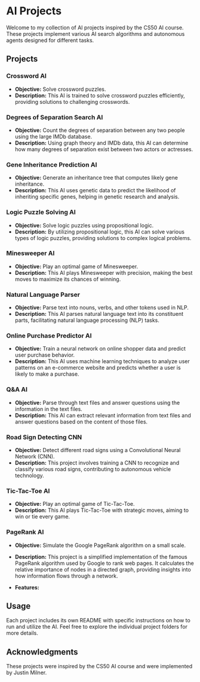 # AI Projects

Welcome to my collection of AI projects inspired by the CS50 AI course. These projects implement various AI search algorithms and autonomous agents designed for different tasks.

## Projects

### Crossword AI
- **Objective:** Solve crossword puzzles.
- **Description:** This AI is trained to solve crossword puzzles efficiently, providing solutions to challenging crosswords.

### Degrees of Separation Search AI
- **Objective:** Count the degrees of separation between any two people using the large IMDb database.
- **Description:** Using graph theory and IMDb data, this AI can determine how many degrees of separation exist between two actors or actresses.

### Gene Inheritance Prediction AI
- **Objective:** Generate an inheritance tree that computes likely gene inheritance.
- **Description:** This AI uses genetic data to predict the likelihood of inheriting specific genes, helping in genetic research and analysis.

### Logic Puzzle Solving AI
- **Objective:** Solve logic puzzles using propositional logic.
- **Description:** By utilizing propositional logic, this AI can solve various types of logic puzzles, providing solutions to complex logical problems.

### Minesweeper AI
- **Objective:** Play an optimal game of Minesweeper.
- **Description:** This AI plays Minesweeper with precision, making the best moves to maximize its chances of winning.

### Natural Language Parser
- **Objective:** Parse text into nouns, verbs, and other tokens used in NLP.
- **Description:** This AI parses natural language text into its constituent parts, facilitating natural language processing (NLP) tasks.

### Online Purchase Predictor AI
- **Objective:** Train a neural network on online shopper data and predict user purchase behavior.
- **Description:** This AI uses machine learning techniques to analyze user patterns on an e-commerce website and predicts whether a user is likely to make a purchase.

### Q&A AI
- **Objective:** Parse through text files and answer questions using the information in the text files.
- **Description:** This AI can extract relevant information from text files and answer questions based on the content of those files.

### Road Sign Detecting CNN
- **Objective:** Detect different road signs using a Convolutional Neural Network (CNN).
- **Description:** This project involves training a CNN to recognize and classify various road signs, contributing to autonomous vehicle technology.

### Tic-Tac-Toe AI
- **Objective:** Play an optimal game of Tic-Tac-Toe.
- **Description:** This AI plays Tic-Tac-Toe with strategic moves, aiming to win or tie every game.

### PageRank AI
- **Objective:** Simulate the Google PageRank algorithm on a small scale.
- **Description:** This project is a simplified implementation of the famous PageRank algorithm used by Google to rank web pages. It calculates the relative importance of nodes in a directed graph, providing insights into how information flows through a network.

- **Features:**

## Usage
Each project includes its own README with specific instructions on how to run and utilize the AI. Feel free to explore the individual project folders for more details.

## Acknowledgments
These projects were inspired by the CS50 AI course and were implemented by Justin Milner.


